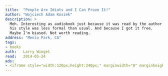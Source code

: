 ```yaml
---
title:	"People Are Idiots and I Can Prove It!"
author: "Wojciech Adam Koszek"
description: >
  Meh. Interesting as audiobook just because it was read by the author and
  his style was less formal than usual. And because I got it free. 
  Maybe I'm biased. Not worth reading.
address: "Menlo Park, CA"
tags:
- books
auth:	Larry Winget
read:	2014-05-24
ads:
- <iframe style="width:120px;height:240px;" marginwidth="0" marginheight="0" scrolling="no" frameborder="0" src="//ws-na.amazon-adsystem.com/widgets/q?ServiceVersion=20070822&OneJS=1&Operation=GetAdHtml&MarketPlace=US&source=ss&ref=ss_til&ad_type=product_link&tracking_id=wkoszek08-20&marketplace=amazon&region=US&placement=B001TKKC1C&asins=B001TKKC1C&linkId=3TSRKW4KZOGCK422&show_border=false&link_opens_in_new_window=true&price_color=333333&title_color=C00000&bg_color=FFFFFF"></iframe>
---
```


